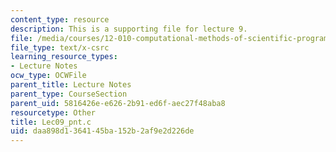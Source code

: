 ```yaml
---
content_type: resource
description: This is a supporting file for lecture 9.
file: /media/courses/12-010-computational-methods-of-scientific-programming-fall-2011/daa898d1364145ba152b2af9e2d226de_Lec09_pnt.c
file_type: text/x-csrc
learning_resource_types:
- Lecture Notes
ocw_type: OCWFile
parent_title: Lecture Notes
parent_type: CourseSection
parent_uid: 5816426e-e626-2b91-ed6f-aec27f48aba8
resourcetype: Other
title: Lec09_pnt.c
uid: daa898d1-3641-45ba-152b-2af9e2d226de
---
```

